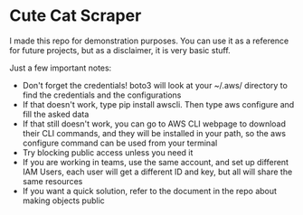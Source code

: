 # Cute Cat Scraper

I made this repo for demonstration purposes. You can use it as a reference for future projects, but as a disclaimer, it is very basic stuff.

Just a few important notes:
- Don't forget the credentials! boto3 will look at your ~/.aws/ directory to find the credentials and the configurations
- If that doesn't work, type pip install awscli. Then type aws configure and fill the asked data
- If that still doesn't work, you can go to AWS CLI webpage to download their CLI commands, and they will be installed in your path, so the aws configure command can be used from your terminal
- Try blocking public access unless you need it
- If you are working in teams, use the same account, and set up different IAM Users, each user will get a different ID and key, but all will share the same resources
- If you want a quick solution, refer to the document in the repo about making objects public
